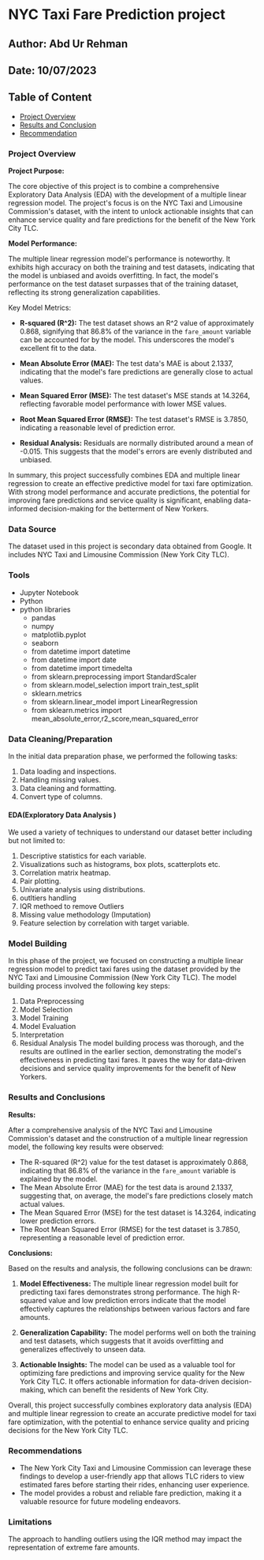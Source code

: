 # NYC Taxi Fare Prediction project

## Author: Abd Ur Rehman

## Date: 10/07/2023

## Table of Content

- [Project Overview](#project-overview)
- [Results and Conclusion](#results-and-conclusions)
- [Recommendation](#recommendations)

### Project Overview

**Project Purpose:**

The core objective of this project is to combine a comprehensive Exploratory Data Analysis (EDA) with the development of a multiple linear regression model. The project's focus is on the NYC Taxi and Limousine Commission's dataset, with the intent to unlock actionable insights that can enhance service quality and fare predictions for the benefit of the New York City TLC.

**Model Performance:**

The multiple linear regression model's performance is noteworthy. It exhibits high accuracy on both the training and test datasets, indicating that the model is unbiased and avoids overfitting. In fact, the model's performance on the test dataset surpasses that of the training dataset, reflecting its strong generalization capabilities.

Key Model Metrics:

- **R-squared (R^2):** The test dataset shows an R^2 value of approximately 0.868, signifying that 86.8% of the variance in the `fare_amount` variable can be accounted for by the model. This underscores the model's excellent fit to the data.

- **Mean Absolute Error (MAE):** The test data's MAE is about 2.1337, indicating that the model's fare predictions are generally close to actual values.

- **Mean Squared Error (MSE):** The test dataset's MSE stands at 14.3264, reflecting favorable model performance with lower MSE values.

- **Root Mean Squared Error (RMSE):** The test dataset's RMSE is 3.7850, indicating a reasonable level of prediction error.

- **Residual Analysis:** Residuals are normally distributed around a mean of -0.015. This suggests that the model's errors are evenly distributed and unbiased.

In summary, this project successfully combines EDA and multiple linear regression to create an effective predictive model for taxi fare optimization. With strong model performance and accurate predictions, the potential for improving fare predictions and service quality is significant, enabling data-informed decision-making for the betterment of New Yorkers.

### Data Source

The dataset used in this project is secondary data obtained from Google. It includes NYC Taxi and Limousine Commission (New York City TLC).

### Tools

- Jupyter Notebook
- Python
- python libraries
  - pandas
  - numpy
  - matplotlib.pyplot
  - seaborn
  - from datetime import datetime
  - from datetime import date
  - from datetime import timedelta
  - from sklearn.preprocessing import StandardScaler
  - from sklearn.model_selection import train_test_split
  - sklearn.metrics
  - from sklearn.linear_model import LinearRegression
  - from sklearn.metrics import mean_absolute_error,r2_score,mean_squared_error

### Data Cleaning/Preparation

In the initial data preparation phase, we performed the following tasks:

1. Data loading and inspections.
2. Handling missing values.
3. Data cleaning and formatting.
4. Convert type of columns.

#### EDA(Exploratory Data Analysis )

We used a variety of techniques to understand our dataset better including but not limited to:

1. Descriptive statistics for each variable.
2. Visualizations such as histograms, box plots, scatterplots etc.
3. Correlation matrix heatmap.
4. Pair plotting.
5. Univariate analysis using distributions.
6. outltiers handling
7. IQR methoed to remove Outliers
8. Missing value methodology (Imputation)
9. Feature selection by correlation with target variable.

### Model Building

In this phase of the project, we focused on constructing a multiple linear regression model to predict taxi fares using the dataset provided by the NYC Taxi and Limousine Commission (New York City TLC). The model building process involved the following key steps:

1. Data Preprocessing
2. Model Selection
3. Model Training
4. Model Evaluation
5. Interpretation
6. Residual Analysis
The model building process was thorough, and the results are outlined in the earlier section, demonstrating the model's effectiveness in predicting taxi fares. It paves the way for data-driven decisions and service quality improvements for the benefit of New Yorkers.

### Results and Conclusions

**Results:**

After a comprehensive analysis of the NYC Taxi and Limousine Commission's dataset and the construction of a multiple linear regression model, the following key results were observed:

- The R-squared (R^2) value for the test dataset is approximately 0.868, indicating that 86.8% of the variance in the `fare_amount` variable is explained by the model.
- The Mean Absolute Error (MAE) for the test data is around 2.1337, suggesting that, on average, the model's fare predictions closely match actual values.
- The Mean Squared Error (MSE) for the test dataset is 14.3264, indicating lower prediction errors.
- The Root Mean Squared Error (RMSE) for the test dataset is 3.7850, representing a reasonable level of prediction error.

**Conclusions:**

Based on the results and analysis, the following conclusions can be drawn:

1. **Model Effectiveness:** The multiple linear regression model built for predicting taxi fares demonstrates strong performance. The high R-squared value and low prediction errors indicate that the model effectively captures the relationships between various factors and fare amounts.

2. **Generalization Capability:** The model performs well on both the training and test datasets, which suggests that it avoids overfitting and generalizes effectively to unseen data.

3. **Actionable Insights:** The model can be used as a valuable tool for optimizing fare predictions and improving service quality for the New York City TLC. It offers actionable information for data-driven decision-making, which can benefit the residents of New York City.

Overall, this project successfully combines exploratory data analysis (EDA) and multiple linear regression to create an accurate predictive model for taxi fare optimization, with the potential to enhance service quality and pricing decisions for the New York City TLC.

### Recommendations

- The New York City Taxi and Limousine Commission can leverage these findings to develop a user-friendly app that allows TLC riders to view estimated fares before starting their rides, enhancing user experience.
- The model provides a robust and reliable fare prediction, making it a valuable resource for future modeling endeavors.

### Limitations

The approach to handling outliers using the IQR method may impact the representation of extreme fare amounts.